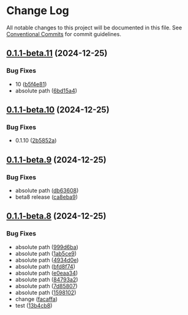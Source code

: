 # Change Log

All notable changes to this project will be documented in this file.
See [Conventional Commits](https://conventionalcommits.org) for commit guidelines.

## [0.1.1-beta.11](https://github.com/cosmology-tech/cosmos-kit/compare/@cosmos-kit/walletconnect@0.1.1-beta.10...@cosmos-kit/walletconnect@0.1.1-beta.11) (2024-12-25)

### Bug Fixes

- 10 ([b5f4e81](https://github.com/cosmology-tech/cosmos-kit/commit/b5f4e8199308b3500dd6952a5b0c9e9a35d35346))
- absolute path ([6bd15a4](https://github.com/cosmology-tech/cosmos-kit/commit/6bd15a4ec7c4034b4bc4fb75c587a6b04185f903))

## [0.1.1-beta.10](https://github.com/cosmology-tech/cosmos-kit/compare/@cosmos-kit/walletconnect@0.1.1-beta.9...@cosmos-kit/walletconnect@0.1.1-beta.10) (2024-12-25)

### Bug Fixes

- 0.1.10 ([2b5852a](https://github.com/cosmology-tech/cosmos-kit/commit/2b5852a337a6cc287a3d2ee68d3049bea6857fa9))

## [0.1.1-beta.9](https://github.com/cosmology-tech/cosmos-kit/compare/@cosmos-kit/walletconnect@0.1.1-beta.8...@cosmos-kit/walletconnect@0.1.1-beta.9) (2024-12-25)

### Bug Fixes

- absolute path ([db63608](https://github.com/cosmology-tech/cosmos-kit/commit/db636086c7ac1b7a623e81e5634ae991b521f761))
- beta8 release ([ca8eba9](https://github.com/cosmology-tech/cosmos-kit/commit/ca8eba92b66914b06151d62720df783fc02fb88a))

## [0.1.1-beta.8](https://github.com/cosmology-tech/cosmos-kit/compare/@cosmos-kit/walletconnect@0.1.1-beta.2...@cosmos-kit/walletconnect@0.1.1-beta.8) (2024-12-25)

### Bug Fixes

- absolute path ([999d6ba](https://github.com/cosmology-tech/cosmos-kit/commit/999d6bafa825944c241ed5689fb549a34895e2ae))
- absolute path ([1ab5ce9](https://github.com/cosmology-tech/cosmos-kit/commit/1ab5ce9946e2f7b6c6b32a1897feb92f29911b43))
- absolute path ([4934d0e](https://github.com/cosmology-tech/cosmos-kit/commit/4934d0e08457be3bafcfde0462d34c9120f68678))
- absolute path ([bfd8f74](https://github.com/cosmology-tech/cosmos-kit/commit/bfd8f745ef8b4282582e843f9eb9e76b12299f34))
- absolute path ([e0eaa34](https://github.com/cosmology-tech/cosmos-kit/commit/e0eaa3499fa984d78e65ab866813c6974d449111))
- absolute path ([84793a2](https://github.com/cosmology-tech/cosmos-kit/commit/84793a2442fad197c4ab0598fc5760d29044c83e))
- absolute path ([7d85807](https://github.com/cosmology-tech/cosmos-kit/commit/7d858078eca107a931b89a9475addb763240b14a))
- absolute path ([1598102](https://github.com/cosmology-tech/cosmos-kit/commit/1598102dd65ab0cf2d29e870d4d643d531adca51))
- change ([facaffa](https://github.com/cosmology-tech/cosmos-kit/commit/facaffa011e59bcf74bae04d918f918fb7e813f5))
- test ([13b4cb8](https://github.com/cosmology-tech/cosmos-kit/commit/13b4cb84123a089ce69e17f4c208580dbe94aa69))
